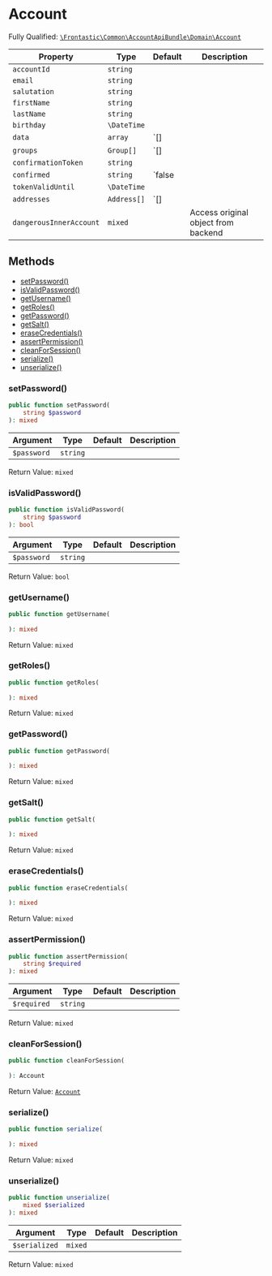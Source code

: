 #  Account

Fully Qualified: [`\Frontastic\Common\AccountApiBundle\Domain\Account`](../../../../src/php/AccountApiBundle/Domain/Account.php)



Property|Type|Default|Description
--------|----|-------|-----------
`accountId`|`string`||
`email`|`string`||
`salutation`|`string`||
`firstName`|`string`||
`lastName`|`string`||
`birthday`|`\DateTime`||
`data`|`array`|`[]|
`groups`|`Group[]`|`[]|
`confirmationToken`|`string`||
`confirmed`|`string`|`false|
`tokenValidUntil`|`\DateTime`||
`addresses`|`Address[]`|`[]|
`dangerousInnerAccount`|`mixed`||Access original object from backend

## Methods

* [setPassword()](#setpassword)
* [isValidPassword()](#isvalidpassword)
* [getUsername()](#getusername)
* [getRoles()](#getroles)
* [getPassword()](#getpassword)
* [getSalt()](#getsalt)
* [eraseCredentials()](#erasecredentials)
* [assertPermission()](#assertpermission)
* [cleanForSession()](#cleanforsession)
* [serialize()](#serialize)
* [unserialize()](#unserialize)


### setPassword()


```php
public function setPassword(
    string $password
): mixed
```






Argument|Type|Default|Description
--------|----|-------|-----------
`$password`|`string`||

Return Value: `mixed`

### isValidPassword()


```php
public function isValidPassword(
    string $password
): bool
```






Argument|Type|Default|Description
--------|----|-------|-----------
`$password`|`string`||

Return Value: `bool`

### getUsername()


```php
public function getUsername(
    
): mixed
```







Return Value: `mixed`

### getRoles()


```php
public function getRoles(
    
): mixed
```







Return Value: `mixed`

### getPassword()


```php
public function getPassword(
    
): mixed
```







Return Value: `mixed`

### getSalt()


```php
public function getSalt(
    
): mixed
```







Return Value: `mixed`

### eraseCredentials()


```php
public function eraseCredentials(
    
): mixed
```







Return Value: `mixed`

### assertPermission()


```php
public function assertPermission(
    string $required
): mixed
```






Argument|Type|Default|Description
--------|----|-------|-----------
`$required`|`string`||

Return Value: `mixed`

### cleanForSession()


```php
public function cleanForSession(
    
): Account
```







Return Value: [`Account`](Account.md)

### serialize()


```php
public function serialize(
    
): mixed
```







Return Value: `mixed`

### unserialize()


```php
public function unserialize(
    mixed $serialized
): mixed
```






Argument|Type|Default|Description
--------|----|-------|-----------
`$serialized`|`mixed`||

Return Value: `mixed`

